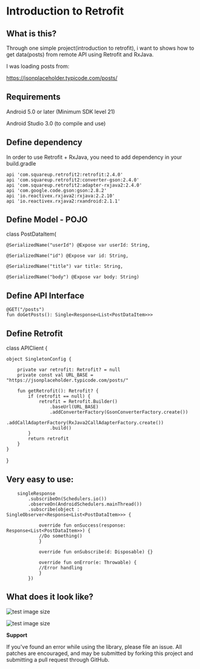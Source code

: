 # Introduction to Retrofit

## What is this?

Through one simple project(introduction to retrofit), i want to shows how to get data(posts) from remote API using Retrofit and RxJava.

I was loading posts from:

https://jsonplaceholder.typicode.com/posts/


## Requirements

Android 5.0 or later (Minimum SDK level 21)

Android Studio 3.0 (to compile and use)

## Define dependency
In order to use Retrofit + RxJava, you need to add dependency in your build.gradle

    api 'com.squareup.retrofit2:retrofit:2.4.0'
    api 'com.squareup.retrofit2:converter-gson:2.4.0'
    api 'com.squareup.retrofit2:adapter-rxjava2:2.4.0'
    api 'com.google.code.gson:gson:2.8.2'
    api 'io.reactivex.rxjava2:rxjava:2.2.10'
    api 'io.reactivex.rxjava2:rxandroid:2.1.1'

## Define Model - POJO

class PostDataItem(

    @SerializedName("userId") @Expose var userId: String,
    
    @SerializedName("id") @Expose var id: String,
    
    @SerializedName("title") var title: String,
    
    @SerializedName("body") @Expose var body: String)
    
  
## Define API Interface

    @GET("/posts")
    fun doGetPosts(): Single<Response<List<PostDataItem>>>
    
    
## Define Retrofit
class APIClient {

    object SingletonConfig {

        private var retrofit: Retrofit? = null
        private const val URL_BASE = "https://jsonplaceholder.typicode.com/posts/"

        fun getRetrofit(): Retrofit? {
            if (retrofit == null) {
                retrofit = Retrofit.Builder()
                    .baseUrl(URL_BASE)
                    .addConverterFactory(GsonConverterFactory.create())
                    .addCallAdapterFactory(RxJava2CallAdapterFactory.create())
                    .build()
            }
            return retrofit
        }
    }
}



## Very easy to use:
 
        singleResponse
            .subscribeOn(Schedulers.io())
            .observeOn(AndroidSchedulers.mainThread())
            .subscribe(object : SingleObserver<Response<List<PostDataItem>>> {

                override fun onSuccess(response: Response<List<PostDataItem>>) {
                //Do something()
                }

                override fun onSubscribe(d: Disposable) {}

                override fun onError(e: Throwable) {
                //Error handling
                }
            })
            

## What does it look like?

![test image size](https://github.com/MilanBojic/introduction-to-retrofit/blob/master/image1.png)

![test image size](https://github.com/MilanBojic/introduction-to-retrofit/blob/master/image2.png)



**Support**

If you've found an error while using the library, please file an issue. All patches are encouraged, and may be submitted by forking this project and submitting a pull request through GitHub.
